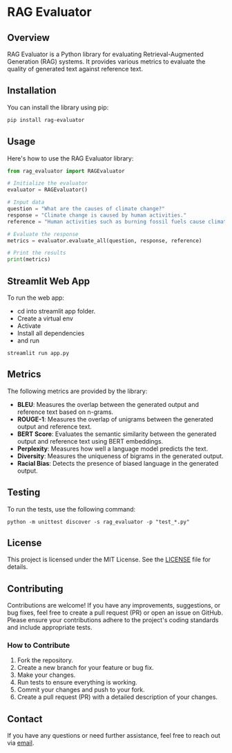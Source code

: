 # RAG Evaluator

## Overview

RAG Evaluator is a Python library for evaluating Retrieval-Augmented Generation (RAG) systems. It provides various metrics to evaluate the quality of generated text against reference text.

## Installation

You can install the library using pip:

```bash
pip install rag-evaluator
```

## Usage

Here's how to use the RAG Evaluator library:

```python
from rag_evaluator import RAGEvaluator

# Initialize the evaluator
evaluator = RAGEvaluator()

# Input data
question = "What are the causes of climate change?"
response = "Climate change is caused by human activities."
reference = "Human activities such as burning fossil fuels cause climate change."

# Evaluate the response
metrics = evaluator.evaluate_all(question, response, reference)

# Print the results
print(metrics)
```

## Streamlit Web App

To run the web app:

- cd into streamlit app folder.
- Create a virtual env
- Activate
- Install all dependencies
- and run
```
streamlit run app.py
```

## Metrics

The following metrics are provided by the library:

- **BLEU**: Measures the overlap between the generated output and reference text based on n-grams.
- **ROUGE-1**: Measures the overlap of unigrams between the generated output and reference text.
- **BERT Score**: Evaluates the semantic similarity between the generated output and reference text using BERT embeddings.
- **Perplexity**: Measures how well a language model predicts the text.
- **Diversity**: Measures the uniqueness of bigrams in the generated output.
- **Racial Bias**: Detects the presence of biased language in the generated output.

## Testing

To run the tests, use the following command:

```
python -m unittest discover -s rag_evaluator -p "test_*.py"
```
## License

This project is licensed under the MIT License. See the [LICENSE](LICENSE) file for details.

## Contributing

Contributions are welcome! If you have any improvements, suggestions, or bug fixes, feel free to create a pull request (PR) or open an issue on GitHub. Please ensure your contributions adhere to the project's coding standards and include appropriate tests.

### How to Contribute

1. Fork the repository.
2. Create a new branch for your feature or bug fix.
3. Make your changes.
4. Run tests to ensure everything is working.
5. Commit your changes and push to your fork.
6. Create a pull request (PR) with a detailed description of your changes.

## Contact

If you have any questions or need further assistance, feel free to reach out via [email](mailto:aianytime07@gmail.com).
